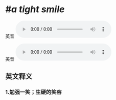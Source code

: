 # ***\#a tight smile*** 
英音
<audio src="./media/a tight smile1_AAC.aac" controls="controls"></audio>

美音
<audio src="./media/a tight smile2_AAC.aac" controls="controls"></audio>



  

英文释义
---
### 1.**勉强一笑；生硬的笑容**  


